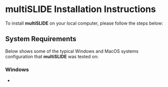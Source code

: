 # multiSLIDE Installation Instructions  

To install **multiSLIDE** on your local computer, please follow the steps below: 

## System Requirements


Below shows some of the typical Windows and MacOS systems configuration that **multiSLIDE** was tested on:  

### Windows 

* 





